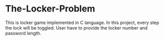 # The-Locker-Problem
This is locker game implemented in C language. In this project, every step the lock will be toggled. User have to provide the locker number and password length.
